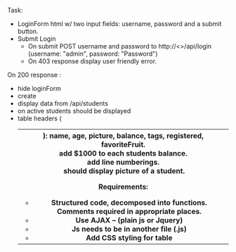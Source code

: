 Task:
- LoginForm html w/ two input fields: username, password and a submit button.
- Submit Login
  - On submit POST username and password to http://<>/api/login (username: "admin", password: "Password")
  - On 403 response display user friendly error.
  
On 200 response :
- hide loginForm
- create <table>
- display data from /api/students
- on active students should be displayed
- table headers (<th>): name, age, picture, balance, tags, registered, favoriteFruit.
- add $1000 to each students balance.
- add line numberings.
- <img> should display picture of a student.

Requirements:
- Structured code, decomposed into functions. Comments required in appropriate places.
- Use AJAX – (plain js or Jquery)
- Js needs to be in another file (.js)
- Add CSS styling for table
